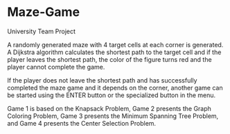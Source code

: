 # Maze-Game
University Team Project

A randomly generated maze with 4 target cells at each corner is generated. A Dijkstra algorithm calculates the shortest path to the target cell and if the player leaves the shortest path, the color of the figure turns red and the player cannot complete the game.

If the player does not leave the shortest path and has successfully completed the maze game and it depends on the corner, another game can be started using the ENTER button or the specialized button in the menu.

Game 1 is based on the Knapsack Problem, Game 2 presents the Graph Coloring Problem, Game 3 presents the Minimum Spanning Tree Problem, and Game 4 presents the Center Selection Problem.
